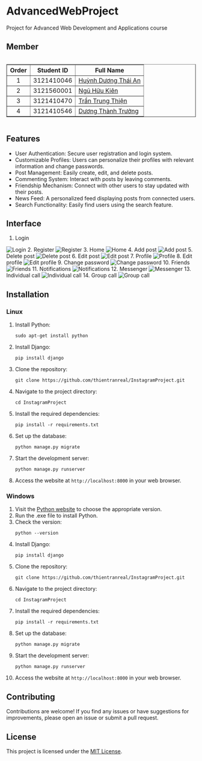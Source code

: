 # AdvancedWebProject
Project for Advanced Web Development and Applications course
## Member
<div style="display: flex; justify-content: center;">
    <table border="1">
        <thead>
            <tr>
                <th style="text-align: center;">Order</th>
                <th style="text-align: center;">Student ID</th>
                <th style="text-align: center;">Full Name</th>
            </tr>
        </thead>
        <tbody>
            <tr>
                <td style="text-align: center;">1</td>
                <td style="text-align: center;">3121410046</td>
                <td><a href="https://an-hdt.github.io/AnHDT_portfolio/">Huỳnh Dương Thái An</a></td>
            </tr>
            <tr>
                <td style="text-align: center;">2</td>
                <td style="text-align: center;">3121560001</td>
                <td><a href="https://huukienit.github.io/HuuKien-Portfolio/">Ngũ Hữu Kiên</a></td>
            </tr>
            <tr>
                <td style="text-align: center;">3</td>
                <td style="text-align: center;">3121410470</td>
                <td><a href="https://thientranreal.github.io/thien-portfolio/">Trần Trung Thiện</a></td>
            </tr>
            <tr>
                <td style="text-align: center;">4</td>
                <td style="text-align: center;">3121410546</td>
                <td><a href="https://bt2701.github.io/My-Profile/">Dương Thành Trưởng</a></td>
            </tr>
        </tbody>
    </table>   
</div>

## Features
- User Authentication: Secure user registration and login system.
- Customizable Profiles: Users can personalize their profiles with relevant information and change passwords.
- Post Management: Easily create, edit, and delete posts.
- Commenting System: Interact with posts by leaving comments.
- Friendship Mechanism: Connect with other users to stay updated with their posts.
- News Feed: A personalized feed displaying posts from connected users.
- Search Functionality: Easily find users using the search feature.

## Interface
1. Login
<img src="apps/static/image/READMEIMG/login.png" alt="Login">
2. Register
<img src="apps/static/image/READMEIMG/register.png" alt="Register">
3. Home
<img src="apps/static/image/READMEIMG/home.png" alt="Home">
4. Add post
<img src="apps/static/image/READMEIMG/createPost.png" alt="Add post">
5. Delete post 
<img src="apps/static/image/READMEIMG/deletePost.png" alt="Delete post">
6. Edit post
<img src="apps/static/image/READMEIMG/editPost.png" alt="Edit post">
7. Profile
<img src="apps/static/image/READMEIMG/profile.png" alt="Profile">
8. Edit profile 
<img src="apps/static/image/READMEIMG/editProfile.png" alt="Edit profile">
9. Change password
<img src="apps/static/image/READMEIMG/changePassword.png" alt="Change password">
10. Friends
<img src="apps/static/image/READMEIMG/friend.png" alt="Friends">
11. Notifications
<img src="apps/static/image/READMEIMG" alt="Notifications">
12. Messenger
<img src="apps/static/image/READMEIMG" alt="Messenger">
13. Individual call
<img src="apps/static/image/READMEIMG" alt="Individual call">
14. Group call
<img src="apps/static/image/READMEIMG" alt="Group call"> 

## Installation

### Linux
1. Install Python:
    ```shell
    sudo apt-get install python 
    ```
2. Install Django:
    ```shell
    pip install django 
    ```
3. Clone the repository:
    ```shell
    git clone https://github.com/thientranreal/InstagramProject.git
    ```
4. Navigate to the project directory:
    ```shell
    cd InstagramProject
    ```
5. Install the required dependencies:
    ```shell
    pip install -r requirements.txt
    ```
6. Set up the database:
    ```shell
    python manage.py migrate
    ```
7. Start the development server:
    ```shell
    python manage.py runserver
    ```
8. Access the website at `http://localhost:8000` in your web browser.

### Windows
1. Visit the [Python website](https://www.python.org/downloads/) to choose the appropriate version.
2. Run the .exe file to install Python.
3. Check the version: 
    ```shell
    python --version 
    ```
4. Install Django: 
    ```shell
    pip install django
    ```
5. Clone the repository:
    ```shell
    git clone https://github.com/thientranreal/InstagramProject.git
    ```
6. Navigate to the project directory:
    ```shell
    cd InstagramProject
    ```
7. Install the required dependencies:
    ```shell
    pip install -r requirements.txt
    ```
8. Set up the database:
    ```shell
    python manage.py migrate
    ```
9. Start the development server:
    ```shell
    python manage.py runserver
    ```
10. Access the website at `http://localhost:8000` in your web browser.

## Contributing
Contributions are welcome! If you find any issues or have suggestions for improvements, please open an issue or submit a pull request.

## License
This project is licensed under the [MIT License](LICENSE).
